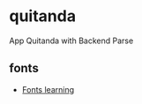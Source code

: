 # quitanda

App Quitanda with Backend Parse

## fonts

- [Fonts learning](https://github.com/joaopedrosouza0)
